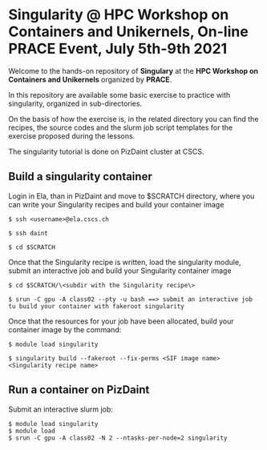 # Singularity @ HPC Workshop on Containers and Unikernels, On-line PRACE Event, July 5th-9th 2021

Welcome to the hands-on repository of **Singulary** at the **HPC Workshop on Containers and Unikernels** organized by **PRACE**.

In this repository are available some basic exercise to practice with singularity, organized in sub-directories. 

On the basis of how the exercise is, in the related directory you can find the recipes, the source codes and the slurm job script templates for the exercise proposed during the lessons.

The singularity tutorial is done on PizDaint cluster at CSCS.

Build a singularity container
-----------------------------

Login in Ela, than in PizDaint and move to \$SCRATCH directory, where you can write your Singularity recipes and build your container image

	$ ssh <username>@ela.cscs.ch

	$ ssh daint

	$ cd $SCRATCH 

Once that the Singularity recipe is written, load the singularity module, submit an interactive job and build your Singularity container image
  	 
   	$ cd $SCRATCH/\<subdir with the Singularity recipe\>

	$ srun -C gpu -A class02 --pty -u bash ==> submit an interactive job tu build your container with fakeroot singularity

Once that the resources for your job have been allocated, build your container image by the command:

	$ module load singularity 

	$ singularity build --fakeroot --fix-perms <SIF image name> <Singularity recipe name>


Run a container on PizDaint 
---------------------------

Submit an interactive slurm job: 

 	$ module load singularity
	$ module load 
	$ srun -C gpu -A class02 -N 2 --ntasks-per-node=2 singularity 
		

